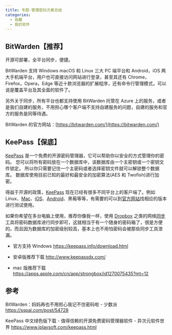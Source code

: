 ```yaml
---
title: 专题-管理密码方案总结
categories:
  - 收藏
  - 我的软件
---
```


## BitWarden【推荐】

开源可部署，全平台同步，便捷。

BitWarden 支持 Windows macOS 和 Linux 三大 PC 端平台和 Android，iOS 两大手机端平台，用户也可直接访问网站进行登录，甚至其还有 Chrome，Firefox，Opera，Edge 等近十款浏览器的扩展程序，还有命令行管理模式，可以说是覆盖平台及其全面的软件了。

另外关于同步，所有平台也都支持使用 BitWarden 托管在 Azure 上的服务，或者是我们自建的服务，不用担心哪个客户端不支持自建服务的问题，自建的服务和官方的服务是同等待遇。

BitWarden 的官方网站：[https://bitwarden.com/](https://bitwarden.com/)

## KeePass【保底】

 [KeePass](https://keepass.info/) 是一个免费的开源密码管理器，它可以帮助你以安全的方式管理你的密码。 您可以将所有密码放在一个数据库中，该数据库由一个主密钥或一个密钥文件锁定。 所以你只需要记住一个主密码或者选择密钥文件就可以解锁整个数据库。 数据库使用目前已知的最好和最安全的加密算法(AES 和 Twofish)进行加密。

得益于开源的政策，[KeePass](https://www.iplaysoft.com/keepass.html) 现在已经有很多不同平台上的客户端了。例如 Linux、[Mac](https://www.iplaysoft.com/os/mac-platform)、[iOS](https://www.iplaysoft.com/os/ios-platform)、[Android](https://www.iplaysoft.com/os/android-platform)、黑莓等等，有需要的可以到[官方网站](http://keepass.info/download.html)找相应的版本进行测试使用。

如果你希望在多台电脑上使用，推荐你像我一样，使用 [Dropbox](https://www.iplaysoft.com/dropbox.html) 之类的网络[同步](https://www.iplaysoft.com/tag/%E5%90%8C%E6%AD%A5)工具将密码数据库进行同步即可，这就相当于有一个随身的密码箱了，很是方便的。而且因为数据库的加密级别较高，基本上也不用怕密码会被那些同步工具泄漏。

* 官方支持 Windows
<https://keepass.info/download.html>

* 安卓版推荐下载
<http://www.keepassdx.com/>

* mac 版推荐下载
<https://apps.apple.com/cn/app/strongbox/id1270075435?mt=12>

## 参考

BitWarden：妈妈再也不用担心我记不住密码啦 - 少数派
<https://sspai.com/post/54728>

KeePass 中文绿色版下载 - 值得信赖的开源免费密码管理器软件 - 异次元软件世界
<https://www.iplaysoft.com/keepass.html>
